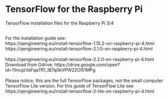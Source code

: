 # TensorFlow for the Raspberry Pi
TensorFlow installation files for the Raspberry Pi 3/4

<br/>
For the installation guide see: <br/>
https://qengineering.eu/install-tensorflow-1.15.2-on-raspberry-pi-4.html <br/>
https://qengineering.eu/install-tensorflow-2.1.0-on-raspberry-pi-4.html <br/> <br/>
https://qengineering.eu/install-tensorflow-2.2.0-on-raspberry-pi-4.html <br/>
Download from Gdrive: https://drive.google.com/open?id=11mujzVaFqa7R1_lB7q0kVPW22Ol51MPg <br/><br/>
Please notice, this are the full TensorFlow packages, not the small computer TensorFlow Lite version.
For this guide of TensorFlow Lite see https://qengineering.eu/install-tensorflow-2-lite-on-raspberry-pi-4.html <br/>
<br/>
